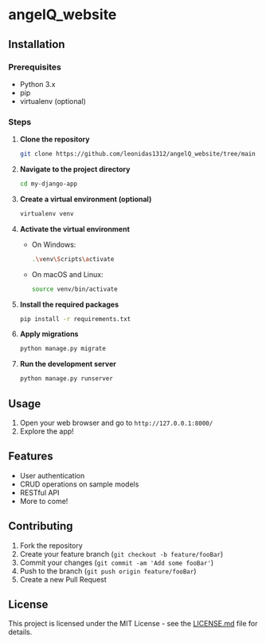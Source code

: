 # angelQ_website

 
## Installation

### Prerequisites

- Python 3.x
- pip
- virtualenv (optional)

### Steps

1. **Clone the repository**
    ```bash
    git clone https://github.com/leonidas1312/angelQ_website/tree/main
    ```

2. **Navigate to the project directory**
    ```bash
    cd my-django-app
    ```

3. **Create a virtual environment (optional)**
    ```bash
    virtualenv venv
    ```

4. **Activate the virtual environment**
    - On Windows:
        ```bash
        .\venv\Scripts\activate
        ```
    - On macOS and Linux:
        ```bash
        source venv/bin/activate
        ```

5. **Install the required packages**
    ```bash
    pip install -r requirements.txt
    ```

6. **Apply migrations**
    ```bash
    python manage.py migrate
    ```

7. **Run the development server**
    ```bash
    python manage.py runserver
    ```

## Usage

1. Open your web browser and go to `http://127.0.0.1:8000/`
2. Explore the app!

## Features

- User authentication
- CRUD operations on sample models
- RESTful API
- More to come!

## Contributing

1. Fork the repository
2. Create your feature branch (`git checkout -b feature/fooBar`)
3. Commit your changes (`git commit -am 'Add some fooBar'`)
4. Push to the branch (`git push origin feature/fooBar`)
5. Create a new Pull Request

## License

This project is licensed under the MIT License - see the [LICENSE.md](LICENSE.md) file for details.
